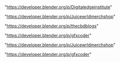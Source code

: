 "https://developer.blender.org/p/Digitaledgeinstitute"

"https://developer.blender.org/p/Juicewrldmerchshop"

"https://developer.blender.org/p/thecbdblogs"

"https://developer.blender.org/p/gfxcoder"

 
"https://developer.blender.org/p/Juicewrldmerchshop"


"https://developer.blender.org/p/gfxcoder"


 
